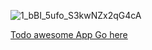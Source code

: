 
![1_bBI_5ufo_S3kwNZx2qG4cA](https://user-images.githubusercontent.com/47673417/121807471-fab2a000-cc5c-11eb-93a7-bf4c718239fa.jpeg)
<div><a href="https://to-do-app-dea48.web.app/ target="_blank">Todo awesome App Go here</a></div>
